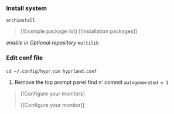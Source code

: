 ### Install system

`archinstall`

> [!Example package list]
> [[Installation packages]]

*enable in Optional repository* `multilib`

### Edit conf file

`cd ~/.config/hypr`
`vim hyprland.conf`

1. Remove the top prompt panel
	find n' commit `autogenerated = 1`


> [!Configure your monitors]
> 
> [[Configure your monitor]]


